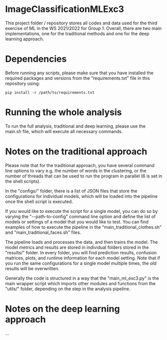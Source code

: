 # ImageClassificationMLExc3
This project folder / repository stores all codes and data used for the third exercise of ML in the WS 2021/2022 for Group 1. Overall, there are two main implementations, one for the traditional methods and one for the deep learning approach. 

# Dependencies
Before running any scripts, please make sure that you have installed the required packages and versions from the "requirements.txt" file in this repository using:

```{sh}
pip install -r /path/to/requirements.txt
```

# Running the whole analysis
To run the full analysis, traditional and deep learning, please use the main.sh file, which will execute all necessary commands. 

# Notes on the traditional approach
Please note that for the traditional approach, you have several command line options to vary e.g. the number of words in the clustering, or the number of threads that can be used to run the program in parallel (6 is set in the shell scripts).

In the "configs/" folder, there is a list of JSON files that store the configurations for individual models, which will be loaded into the pipeline once the shell script is executed. 

If you would like to execute the script for a single model, you can do so by varying the "--path-to-config" command line option and define the list of models or settings of a model that you would like to test. You can find examples of how to execute the pipeline in the "main_traditional_clothes.sh" and "main_traditional_faces.sh" files.

The pipeline loads and processes the data, and then trains the model. The model metrics and results are stored in individual folders stored in the "results/" folder. In every folder, you will find prediction results, confusion matrices, plots, and runtime information for each model setting. Note that if you run the same configurations for a single model multiple times, the old results will be overwritten. 

Generally the code is structured in a way that the "main_ml_exc3.py" is the main wrapper script which imports other modules and functions from the "utils/" folder, depending on the step in the analysis pipeline.

# Notes on the deep learning approach
...
